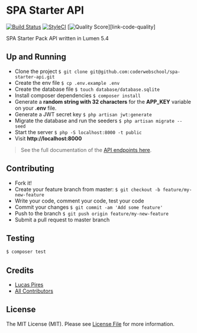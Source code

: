 # SPA Starter API

[![Build Status][ico-travis]][link-travis]
[![StyleCI][icon-styleci]][link-styleci]
[![Quality Score][ico-code-quality]][link-code-quality]

SPA Starter Pack API written in Lumen 5.4

## Up and Running

- Clone the project `$ git clone git@github.com:coderwebschool/spa-starter-api.git`
- Create the env file `$ cp .env.example .env`
- Create the database file `$ touch database/database.sqlite`
- Install composer dependencies `$ composer install`
- Generate a **random string with 32 characters** for the **APP_KEY** variable on your **.env** file.
- Generate a JWT secret key `$ php artisan jwt:generate`
- Migrate the database and run the seeders `$ php artisan migrate --seed`
- Start the server `$ php -S localhost:8000 -t public`
- Visit **http://localhost:8000**

> See the full documentation of the [API endpoints here][link-endpoits-doc].

## Contributing

- Fork it!
- Create your feature branch from master: `$ git checkout -b feature/my-new-feature`
- Write your code, comment your code, test your code
- Commit your changes `$ git commit -am 'Add some feature'`
- Push to the branch `$ git push origin feature/my-new-feature`
- Submit a pull request to master branch

## Testing

``` bash
$ composer test
```

## Credits

- [Lucas Pires][link-author]
- [All Contributors][link-contributors]

## License

The MIT License (MIT). Please see [License File](LICENSE.md) for more information.

[ico-travis]: https://img.shields.io/travis/coderwebschool/spa-starter-api/master.svg?style=flat-square
[icon-styleci]: https://styleci.io/repos/79132679/shield?branch=master
[ico-code-quality]: https://img.shields.io/codeclimate/github/coderwebschool/spa-starter-api.svg?style=flat-square

[link-travis]: https://travis-ci.org/coderwebschool/spa-starter-api
[link-styleci]: https://styleci.io/repos/79132679
[link-code-climate]: https://codeclimate.com/github/coderwebschool/spa-starter-api/coverage
[link-author]: https://github.com/flyingluscas
[link-contributors]: ../../contributors
[link-endpoits-doc]: ENDPOINTS.md
